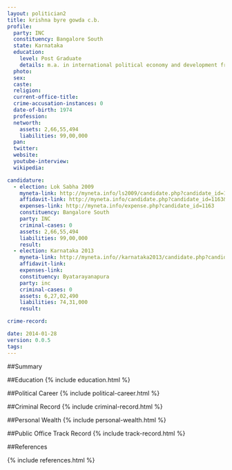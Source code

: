 ```yaml
---
layout: politician2
title: krishna byre gowda c.b.
profile: 
  party: INC
  constituency: Bangalore South
  state: Karnataka
  education: 
    level: Post Graduate
    details: m.a. in international political economy and development from american university ,washington dc ,usa ,bbm; christ college bangalore university
  photo: 
  sex: 
  caste: 
  religion: 
  current-office-title: 
  crime-accusation-instances: 0
  date-of-birth: 1974
  profession: 
  networth: 
    assets: 2,66,55,494
    liabilities: 99,00,000
  pan: 
  twitter: 
  website: 
  youtube-interview: 
  wikipedia: 

candidature: 
  - election: Lok Sabha 2009
    myneta-link: http://myneta.info/ls2009/candidate.php?candidate_id=1163
    affidavit-link: http://myneta.info/candidate.php?candidate_id=1163&scan=original
    expenses-link: http://myneta.info/expense.php?candidate_id=1163
    constituency: Bangalore South 
    party: INC
    criminal-cases: 0
    assets: 2,66,55,494
    liabilities: 99,00,000
    result:  
  - election: Karnataka 2013
    myneta-link: http://myneta.info//karnataka2013/candidate.php?candidate_id=200
    affidavit-link: 
    expenses-link: 
    constituency: Byatarayanapura 
    party: inc
    criminal-cases: 0
    assets: 6,27,02,490
    liabilities: 74,31,000
    result:  

crime-record: 

date: 2014-01-28
version: 0.0.5
tags: 
---
```

##Summary


##Education
{% include education.html %}


##Political Career
{% include political-career.html %}


##Criminal Record
{% include criminal-record.html %}


##Personal Wealth
{% include personal-wealth.html %}


##Public Office Track Record
{% include track-record.html %}


##References


{% include references.html %}